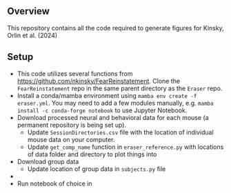 ## Overview
This repository contains all the code required to generate figures for Kinsky, Orlin et al. (2024)

## Setup
 - This code utilizes several functions from https://github.com/nkinsky/FearReinstatement. Clone the `FearReinstatement` repo in the same parent directory as the `Eraser` repo.
 - Install a conda/mamba environment using `mamba env create -f eraser.yml`. You may need to add a few modules manually, e.g. `mamba install -c conda-forge notebook` to use Jupyter Notebook.
 - Download processed neural and behavioral data for each mouse (a permanent repository is being set up).
    - Update `SessionDirectories.csv` file with the location of individual mouse data on your computer.
    - Update `get_comp_name` function in `eraser_reference.py` with locations of data folder and directory to plot things into 
 - Download group data
   - Update location of group data in `subjects.py` file
 - 
 - Run notebook of choice in
